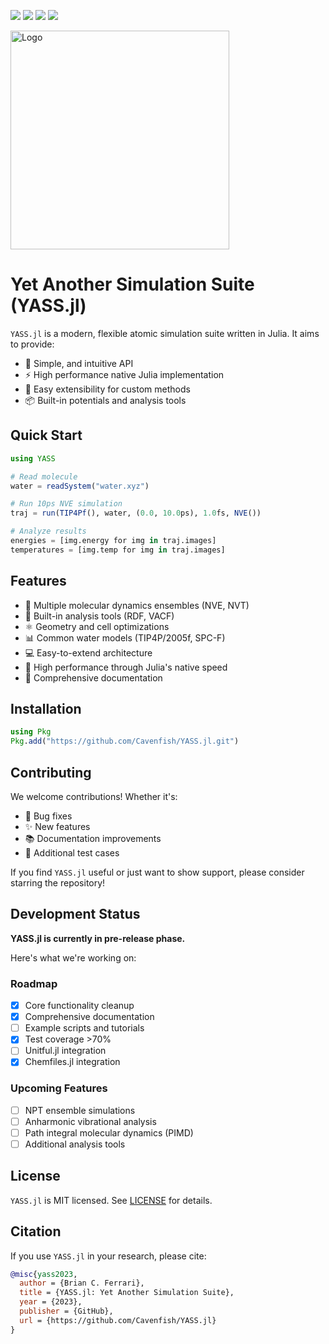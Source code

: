 [ci-img]: https://github.com/Cavenfish/YASS.jl/actions/workflows/CI.yml/badge.svg
[ci-url]: https://github.com/Cavenfish/YASS.jl/actions/workflows/CI.yml

[aqua-img]: https://raw.githubusercontent.com/JuliaTesting/Aqua.jl/master/badge.svg
[aqua-url]: https://github.com/JuliaTesting/Aqua.jl

[codecov-img]: https://codecov.io/github/Cavenfish/YASS.jl/branch/main/graph/badge.svg
[codecov-url]: https://app.codecov.io/github/Cavenfish/YASS.jl

[docs-img]: https://img.shields.io/badge/docs-stable-blue.svg
[docs-url]: https://cavenfish.github.io/YASS.jl/stable/

[ddocs-img]: https://img.shields.io/badge/docs-dev-blue.svg
[ddocs-url]: https://cavenfish.github.io/YASS.jl/dev/

[![][ddocs-img]][ddocs-url]
[![][ci-img]][ci-url]
[![][codecov-img]][codecov-url]
[![][aqua-img]][aqua-url]


<img src="https://github.com/Cavenfish/YASS.jl/blob/dev/docs/src/assets/logo.png" alt="Logo" width=350 >

# Yet Another Simulation Suite (YASS.jl)

`YASS.jl` is a modern, flexible atomic simulation suite written in Julia. It aims to provide:

- 🎯 Simple, and intuitive API
- ⚡ High performance native Julia implementation
- 🔧 Easy extensibility for custom methods
- 📦 Built-in potentials and analysis tools

## Quick Start

```julia
using YASS

# Read molecule
water = readSystem("water.xyz")

# Run 10ps NVE simulation
traj = run(TIP4Pf(), water, (0.0, 10.0ps), 1.0fs, NVE())

# Analyze results
energies = [img.energy for img in traj.images]
temperatures = [img.temp for img in traj.images]
```

## Features

- 🧪 Multiple molecular dynamics ensembles (NVE, NVT)
- 🔬 Built-in analysis tools (RDF, VACF)
- ⚛️ Geometry and cell optimizations
- 📊 Common water models (TIP4P/2005f, SPC-F) 
- 💻 Easy-to-extend architecture
- 🚄 High performance through Julia's native speed
- 📝 Comprehensive documentation

## Installation

```julia
using Pkg
Pkg.add("https://github.com/Cavenfish/YASS.jl.git")
```

## Contributing

We welcome contributions! Whether it's:

- 🐛 Bug fixes
- ✨ New features
- 📚 Documentation improvements
- 🧪 Additional test cases

If you find `YASS.jl` useful or just want to show support, please consider starring the repository!

## Development Status

**YASS.jl is currently in pre-release phase.** 

Here's what we're working on:

### Roadmap
- [x] Core functionality cleanup
- [x] Comprehensive documentation
- [ ] Example scripts and tutorials
- [x] Test coverage >70%
- [ ] Unitful.jl integration
- [x] Chemfiles.jl integration

### Upcoming Features
- [ ] NPT ensemble simulations
- [ ] Anharmonic vibrational analysis
- [ ] Path integral molecular dynamics (PIMD)
- [ ] Additional analysis tools

## License

`YASS.jl` is MIT licensed. See [LICENSE](LICENSE) for details.

## Citation

If you use `YASS.jl` in your research, please cite:

```bibtex
@misc{yass2023,
  author = {Brian C. Ferrari},
  title = {YASS.jl: Yet Another Simulation Suite},
  year = {2023},
  publisher = {GitHub},
  url = {https://github.com/Cavenfish/YASS.jl}
}
```